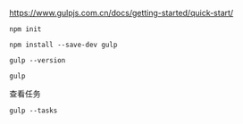 https://www.gulpjs.com.cn/docs/getting-started/quick-start/


```
npm init

npm install --save-dev gulp

gulp --version

gulp
```


查看任务

```
gulp --tasks
```